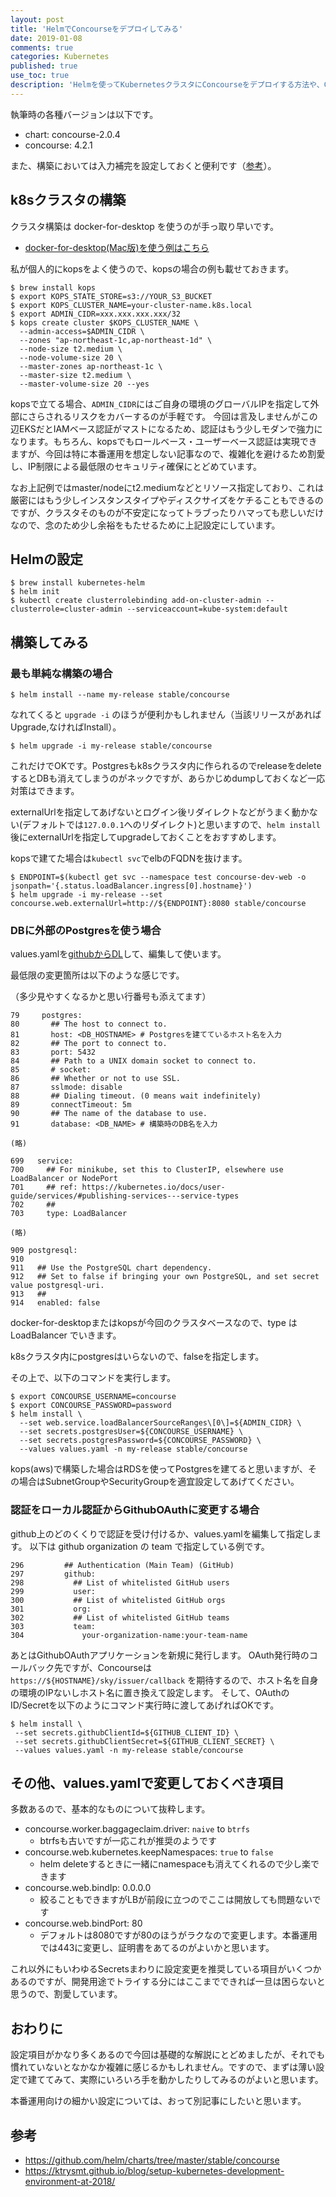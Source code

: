```yaml
---
layout: post
title: 'HelmでConcourseをデプロイしてみる'
date: 2019-01-08
comments: true
categories: Kubernetes
published: true
use_toc: true
description: 'Helmを使ってKubernetesクラスタにConcourseをデプロイする方法や、Chartに定義されている各種オプションの基礎的な部分についてまとめました。'
---
```


執筆時の各種バージョンは以下です。

* chart: concourse-2.0.4
* concourse: 4.2.1

また、構築においては入力補完を設定しておくと便利です（[参考][1]）。

## k8sクラスタの構築

クラスタ構築は docker-for-desktop を使うのが手っ取り早いです。

* [docker-for-desktop(Mac版)を使う例はこちら][2]

私が個人的にkopsをよく使うので、kopsの場合の例も載せておきます。

```
$ brew install kops
$ export KOPS_STATE_STORE=s3://YOUR_S3_BUCKET
$ export KOPS_CLUSTER_NAME=your-cluster-name.k8s.local
$ export ADMIN_CIDR=xxx.xxx.xxx.xxx/32
$ kops create cluster $KOPS_CLUSTER_NAME \
  --admin-access=$ADMIN_CIDR \
  --zones "ap-northeast-1c,ap-northeast-1d" \
  --node-size t2.medium \
  --node-volume-size 20 \
  --master-zones ap-northeast-1c \
  --master-size t2.medium \
  --master-volume-size 20 --yes
```

kopsで立てる場合、`ADMIN_CIDR`にはご自身の環境のグローバルIPを指定して外部にさらされるリスクをカバーするのが手軽です。
今回は言及しませんがこの辺EKSだとIAMベース認証がマストになるため、認証はもう少しモダンで強力になります。もちろん、kopsでもロールベース・ユーザーベース認証は実現できますが、今回は特に本番運用を想定しない記事なので、複雑化を避けるため割愛し、IP制限による最低限のセキュリティ確保にとどめています。

なお上記例ではmaster/nodeにt2.mediumなどとリソース指定しており、これは厳密にはもう少しインスタンスタイプやディスクサイズをケチることもできるのですが、クラスタそのものが不安定になってトラブったりハマっても悲しいだけなので、念のため少し余裕をもたせるために上記設定にしています。

## Helmの設定

```
$ brew install kubernetes-helm
$ helm init
$ kubectl create clusterrolebinding add-on-cluster-admin --clusterrole=cluster-admin --serviceaccount=kube-system:default
```

## 構築してみる

### 最も単純な構築の場合

```
$ helm install --name my-release stable/concourse
```

なれてくると `upgrade -i` のほうが便利かもしれません（当該リリースがあればUpgrade,なければInstall）。

```
$ helm upgrade -i my-release stable/concourse
```

これだけでOKです。Postgresもk8sクラスタ内に作られるのでreleaseをdeleteするとDBも消えてしまうのがネックですが、あらかじめdumpしておくなど一応対策はできます。

externalUrlを指定してあげないとログイン後リダイレクトなどがうまく動かない(デフォルトでは`127.0.0.1`へのリダイレクト)と思いますので、`helm install`後にexternalUrlを指定してupgradeしておくことをおすすめします。

kopsで建てた場合は`kubectl svc`でelbのFQDNを抜けます。

```
$ ENDPOINT=$(kubectl get svc --namespace test concourse-dev-web -o jsonpath='{.status.loadBalancer.ingress[0].hostname}')
$ helm upgrade -i my-release --set concourse.web.externalUrl=http://${ENDPOINT}:8080 stable/concourse
```

### DBに外部のPostgresを使う場合

values.yamlを[githubからDL][1]して、編集して使います。

最低限の変更箇所は以下のような感じです。

（多少見やすくなるかと思い行番号も添えてます）

```
79     postgres:
80       ## The host to connect to.
81       host: <DB_HOSTNAME> # Postgresを建てているホスト名を入力
82       ## The port to connect to.
83       port: 5432
84       ## Path to a UNIX domain socket to connect to.
85       # socket:
86       ## Whether or not to use SSL.
87       sslmode: disable
88       ## Dialing timeout. (0 means wait indefinitely)
89       connectTimeout: 5m
90       ## The name of the database to use.
91       database: <DB_NAME> # 構築時のDB名を入力

(略)

699   service:
700     ## For minikube, set this to ClusterIP, elsewhere use LoadBalancer or NodePort
701     ## ref: https://kubernetes.io/docs/user-guide/services/#publishing-services---service-types
702     ##
703     type: LoadBalancer

(略)

909 postgresql:
910
911   ## Use the PostgreSQL chart dependency.
912   ## Set to false if bringing your own PostgreSQL, and set secret value postgresql-uri.
913   ##
914   enabled: false
```

docker-for-desktopまたはkopsが今回のクラスタベースなので、type は LoadBalancer でいきます。

k8sクラスタ内にpostgresはいらないので、falseを指定します。

その上で、以下のコマンドを実行します。

```
$ export CONCOURSE_USERNAME=concourse
$ export CONCOURSE_PASSWORD=password
$ helm install \
  --set web.service.loadBalancerSourceRanges\[0\]=${ADMIN_CIDR} \
  --set secrets.postgresUser=${CONCOURSE_USERNAME} \
  --set secrets.postgresPassword=${CONCOURSE_PASSWORD} \
  --values values.yaml -n my-release stable/concourse
```

kops(aws)で構築した場合はRDSを使ってPostgresを建てると思いますが、その場合はSubnetGroupやSecurityGroupを適宜設定してあげてください。

### 認証をローカル認証からGithubOAuthに変更する場合

github上のどのくくりで認証を受け付けるか、values.yamlを編集して指定します。
以下は github organization の team で指定している例です。

```
296         ## Authentication (Main Team) (GitHub)
297         github:
298           ## List of whitelisted GitHub users
299           user:
300           ## List of whitelisted GitHub orgs
301           org:
302           ## List of whitelisted GitHub teams
303           team:
304             your-organization-name:your-team-name
```

あとはGithubOAuthアプリケーションを新規に発行します。
OAuth発行時のコールバック先ですが、Concourseは `https://${HOSTNAME}/sky/issuer/callback` を期待するので、ホスト名を自身の環境のIPないしホスト名に置き換えて設定します。
そして、OAuthのID/Secretを以下のようにコマンド実行時に渡してあげればOKです。

```
$ helm install \
 --set secrets.githubClientId=${GITHUB_CLIENT_ID} \
 --set secrets.githubClientSecret=${GITHUB_CLIENT_SECRET} \
 --values values.yaml -n my-release stable/concourse
```

## その他、values.yamlで変更しておくべき項目

多数あるので、基本的なものについて抜粋します。

* concourse.worker.baggageclaim.driver: `naive` to `btrfs` 
  * btrfsも古いですが一応これが推奨のようです
* concourse.web.kubernetes.keepNamespaces: `true` to `false`
  * helm deleteするときに一緒にnamespaceも消えてくれるので少し楽できます
* concourse.web.bindIp: 0.0.0.0
  * 絞ることもできますがLBが前段に立つのでここは開放しても問題ないです
* concourse.web.bindPort: 80
  * デフォルトは8080ですが80のほうがラクなので変更します。本番運用では443に変更し、証明書をあてるのがよいかと思います。

これ以外にもいわゆるSecretsまわりに設定変更を推奨している項目がいくつかあるのですが、開発用途でトライする分にはここまでできれば一旦は困らないと思うので、割愛しています。

## おわりに

設定項目がかなり多くあるので今回は基礎的な解説にとどめましたが、それでも慣れていないとなかなか複雑に感じるかもしれません。ですので、まずは薄い設定で建ててみて、実際にいろいろ手を動かしたりしてみるのがよいと思います。

本番運用向けの細かい設定については、おって別記事にしたいと思います。

[1]: https://ktrysmt.github.io/blog/setup-kubernetes-development-environment-at-2018/#completion
[2]: https://ktrysmt.github.io/blog/setup-kubernetes-development-environment-at-2018/#1-docker-for-mac

## 参考

* https://github.com/helm/charts/tree/master/stable/concourse
* https://ktrysmt.github.io/blog/setup-kubernetes-development-environment-at-2018/